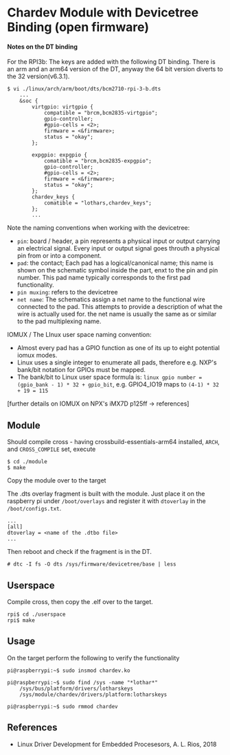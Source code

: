 # Chardev Module with Devicetree Binding (open firmware)

#### Notes on the DT binding

For the RPI3b: The keys are added with the following DT binding.
There is an arm and an arm64 version of the DT, anyway the 64 bit
version  diverts to the 32 version(v6.3.1).  
```
$ vi ./linux/arch/arm/boot/dts/bcm2710-rpi-3-b.dts
    ...
	&soc {
		virtgpio: virtgpio {
			compatible = "brcm,bcm2835-virtgpio";
			gpio-controller;
			#gpio-cells = <2>;
			firmware = <&firmware>;
			status = "okay";
		};

	    expgpio: expgpio {
			comatible = "brcm,bcm2835-expgpio";
			gpio-controller;
			#gpio-cells = <2>;
			firmware = <&firmware>;
			status = "okay";
		};
		chardev_keys {
			comatible = "lothars,chardev_keys";
		};
		...
```
Note the naming conventions when working with the devicetree:  
* `pin`: board / header, a pin represents a physical input or output carrying an electrical signal. Every input or output signal goes throuth a physical pin from or into a component.
* `pad`: the contact; Each pad has a logical/canonical name; this name is shown on the schematic symbol inside the part, enxt to the pin and pin number. This pad name typically corresponds to the first pad functionality.
* `pin muxing`: refers to the devicetree
* `net name`: The schematics assign a net name to the functional wire connected to the pad. This attempts to provide a description of what the wire is actually used for. the net name is usually the same as or similar to the pad multiplexing name.  


IOMUX / The LInux user space naming convention:  
* Almost every pad has a GPIO function as one of its up to eight potential iomux modes.
* Linux uses a single integer to enumerate all pads, therefore e.g. NXP's bank/bit notation for GPIOs must be mapped.
* The bank/bit to Linux user space formula is: `linux gpio number = (gpio_bank - 1) * 32 + gpio_bit`, e.g. GPIO4_IO19 maps to `(4-1) * 32 + 19 = 115`  

[further details on IOMUX on NPX's iMX7D p125ff -> references]

## Module
Should compile cross - having crossbuild-essentials-arm64 installed, `ARCH`, and `CROSS_COMPILE` set, execute  
```
$ cd ./module
$ make
```
Copy the module over to the target  

The .dts overlay fragment is built with the module. Just place it on the raspberry pi under `/boot/overlays` and register it with `dtoverlay` in the `/boot/configs.txt`.  

```
...
[all]
dtoverlay = <name of the .dtbo file>
...
```
Then reboot and check if the fragment is in the DT.  

```
# dtc -I fs -O dts /sys/firmware/devicetree/base | less
```

## Userspace
Compile cross, then copy the .elf over to the target.   
```
rpi$ cd ./userspace
rpi$ make
```

## Usage
On the target perform the following to verify the functionality  
```
pi@raspberrypi:~$ sudo insmod chardev.ko

pi@raspberrypi:~$ sudo find /sys -name "*lothar*"
    /sys/bus/platform/drivers/lotharskeys
    /sys/module/chardev/drivers/platform:lotharskeys

pi@raspberrypi:~$ sudo rmmod chardev
```

## References
* Linux Driver Development for Embedded Procesesors, A. L. Rios, 2018
